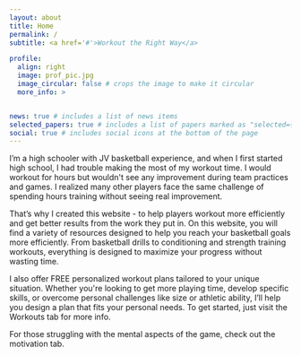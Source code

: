 ```yaml
---
layout: about
title: Home
permalink: /
subtitle: <a href='#'>Workout the Right Way</a>

profile:
  align: right
  image: prof_pic.jpg
  image_circular: false # crops the image to make it circular
  more_info: >


news: true # includes a list of news items
selected_papers: true # includes a list of papers marked as "selected={true}"
social: true # includes social icons at the bottom of the page
---
```


 I’m a high schooler with JV basketball experience, and when I first started high school, I had trouble making the most of my workout time. I would workout for hours but wouldn't see any improvement during team practices and games. I realized many other players face the same challenge of spending hours training without seeing real improvement. 
 
That’s why I created this website - to help players workout more efficiently and get better results from the work they put in. On this website, you will find a variety of resources designed to help you reach your basketball goals more efficiently. From basketball drills to conditioning and strength training workouts, everything is designed to maximize your progress without wasting time. 

I also offer FREE personalized workout plans tailored to your unique situation. Whether you're looking to get more playing time, develop specific skills, or overcome personal challenges like size or athletic ability, I’ll help you design a plan that fits your personal needs. To get started, just visit the Workouts tab for more info. 

For those struggling with the mental aspects of the game, check out the motivation tab.
